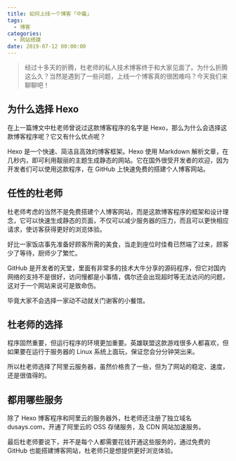 ```yaml
---
title: 如何上线一个博客「中篇」
tags:
  - 博客
categories:
  - 网站搭建
date: 2019-07-12 00:00:00
---
```


> 经过十多天的折腾，杜老师的私人技术博客终于和大家见面了。为什么折腾这么久？当然是遇到了一些问题，上线一个博客真的很困难吗？今天我们来聊聊吧！

<!-- more -->

## 为什么选择 Hexo

在上一篇博文中杜老师曾说过这款博客程序的名字是 Hexo，那么为什么会选择这款博客程序呢？它又有什么优点呢？

Hexo 是一个快速、简洁且高效的博客框架。Hexo 使用 Markdown 解析文章，在几秒内，即可利用靓丽的主题生成静态的网站。它在国外很受开发者的欢迎，因为开发者们可以使用这款程序，在 GitHub 上快速免费的搭建个人博客网站。

## 任性的杜老师

杜老师考虑的当然不是免费搭建个人博客网站，而是这款博客程序的框架和设计理念，它可以快速生成静态的页面，不仅可以减少服务器的压力，而且可以更快相应请求，使访客获得更好的浏览体验。

好比一家饭店事先准备好顾客所需的美食，当走到座位时佳肴已然端了过来，顾客少了等待，厨师少了繁忙。

GitHub 是开发者的天堂，里面有非常多的技术大牛分享的源码程序，但它对国内网络的支持不是很好，访问慢都是小事情，偶尔还会出现超时等无法访问的问题，这对于一个网站来说可是致命伤。

毕竟大家不会选择一家动不动就关门谢客的小餐馆。

## 杜老师的选择

程序固然重要，但运行程序的环境更加重要。英雄联盟这款游戏很多人都喜欢，但如果要在运行于服务器的 Linux 系统上面玩，保证您会分分钟哭出来。

所以杜老师选择了阿里云服务器，虽然价格贵了一些，但为了网站的稳定、速度，还是很值得的。

## 都用哪些服务

除了 Hexo 博客程序和阿里云的服务器外，杜老师还注册了独立域名 dusays.com，开通了阿里云的 OSS 存储服务，及 CDN 网站加速服务。

最后杜老师要说下，并不是每个人都需要花钱开通这些服务的，通过免费的 GitHub 也能搭建博客网站，杜老师只是想提供更好浏览体验。